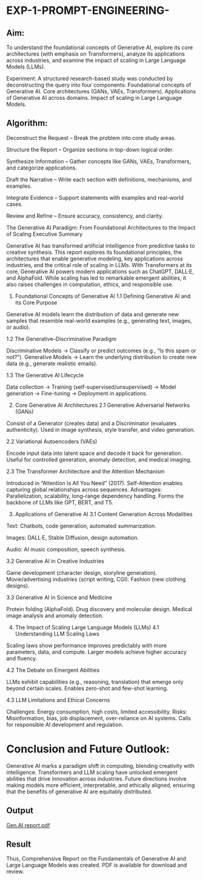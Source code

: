 # EXP-1-PROMPT-ENGINEERING-

## Aim: 
To understand the foundational concepts of Generative AI, explore its core architectures (with emphasis on Transformers), analyze its applications across industries, and examine the impact of scaling in Large Language Models (LLMs).

Experiment: A structured research-based study was conducted by deconstructing the query into four components:
Foundational concepts of Generative AI.
Core architectures (GANs, VAEs, Transformers).
Applications of Generative AI across domains.
Impact of scaling in Large Language Models.

## Algorithm:
Deconstruct the Request – Break the problem into core study areas.

Structure the Report – Organize sections in top-down logical order.

Synthesize Information – Gather concepts like GANs, VAEs, Transformers, and categorize applications.

Draft the Narrative – Write each section with definitions, mechanisms, and examples.

Integrate Evidence – Support statements with examples and real-world cases.

Review and Refine – Ensure accuracy, consistency, and clarity.

The Generative AI Paradigm: From Foundational Architectures to the Impact of Scaling
Executive Summary

Generative AI has transformed artificial intelligence from predictive tasks to creative synthesis. This report explores its foundational principles, the architectures that enable generative modeling, key applications across industries, and the critical role of scaling in LLMs. With Transformers at its core, Generative AI powers modern applications such as ChatGPT, DALL·E, and AlphaFold. While scaling has led to remarkable emergent abilities, it also raises challenges in computation, ethics, and responsible use.

1. Foundational Concepts of Generative AI
1.1 Defining Generative AI and its Core Purpose

Generative AI models learn the distribution of data and generate new samples that resemble real-world examples (e.g., generating text, images, or audio).

1.2 The Generative–Discriminative Paradigm

Discriminative Models → Classify or predict outcomes (e.g., “Is this spam or not?”).
Generative Models → Learn the underlying distribution to create new data (e.g., generate realistic emails).

1.3 The Generative AI Lifecycle

Data collection → Training (self-supervised/unsupervised) → Model generation → Fine-tuning → Deployment in applications.

2. Core Generative AI Architectures
2.1 Generative Adversarial Networks (GANs)

Consist of a Generator (creates data) and a Discriminator (evaluates authenticity).
Used in image synthesis, style transfer, and video generation.

2.2 Variational Autoencoders (VAEs)

Encode input data into latent space and decode it back for generation.
Useful for controlled generation, anomaly detection, and medical imaging.

2.3 The Transformer Architecture and the Attention Mechanism

Introduced in “Attention Is All You Need” (2017).
Self-Attention enables capturing global relationships across sequences.
Advantages: Parallelization, scalability, long-range dependency handling.
Forms the backbone of LLMs like GPT, BERT, and T5.

3. Applications of Generative AI
3.1 Content Generation Across Modalities

Text: Chatbots, code generation, automated summarization.

Images: DALL·E, Stable Diffusion, design automation.

Audio: AI music composition, speech synthesis.

3.2 Generative AI in Creative Industries

Game development (character design, storyline generation).
Movie/advertising industries (script writing, CGI).
Fashion (new clothing designs).

3.3 Generative AI in Science and Medicine

Protein folding (AlphaFold).
Drug discovery and molecular design.
Medical image analysis and anomaly detection.

4. The Impact of Scaling Large Language Models (LLMs)
4.1 Understanding LLM Scaling Laws

Scaling laws show performance improves predictably with more parameters, data, and compute.
Larger models achieve higher accuracy and fluency.

4.2 The Debate on Emergent Abilities

LLMs exhibit capabilities (e.g., reasoning, translation) that emerge only beyond certain scales.
Enables zero-shot and few-shot learning.

4.3 LLM Limitations and Ethical Concerns

Challenges: Energy consumption, high costs, limited accessibility.
Risks: Misinformation, bias, job displacement, over-reliance on AI systems.
Calls for responsible AI development and regulation.
# Conclusion and Future Outlook:
Generative AI marks a paradigm shift in computing, blending creativity with intelligence. Transformers and LLM scaling have unlocked emergent abilities that drive innovation across industries. Future directions involve making models more efficient, interpretable, and ethically aligned, ensuring that the benefits of generative AI are equitably distributed.

## Output
[Gen.AI report.pdf](https://github.com/user-attachments/files/22050002/Gen.AI.report.pdf)

## Result
Thus, Comprehensive Report on the Fundamentals of Generative AI and Large Language Models was created. PDF is available for download and review.
